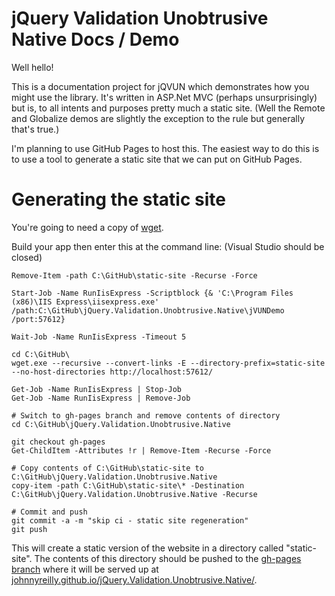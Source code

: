 jQuery Validation Unobtrusive Native Docs / Demo
================================================

Well hello!

This is a documentation project for jQVUN which demonstrates how you might use the library.  It's written in ASP.Net MVC (perhaps unsurprisingly) but is, to all intents and purposes pretty much a static site. (Well the Remote and Globalize demos are slightly the exception to the rule but generally that's true.)

I'm planning to use GitHub Pages to host this.  The easiest way to do this is to use a tool to generate a static site that we can put on GitHub Pages.

# Generating the static site

You're going to need a copy of [wget](http://users.ugent.be/~bpuype/wget/).

Build your app then enter this at the command line: (Visual Studio should be closed)

```
Remove-Item -path C:\GitHub\static-site -Recurse -Force

Start-Job -Name RunIisExpress -Scriptblock {& 'C:\Program Files (x86)\IIS Express\iisexpress.exe' /path:C:\GitHub\jQuery.Validation.Unobtrusive.Native\jVUNDemo /port:57612}

Wait-Job -Name RunIisExpress -Timeout 5

cd C:\GitHub\
wget.exe --recursive --convert-links -E --directory-prefix=static-site --no-host-directories http://localhost:57612/

Get-Job -Name RunIisExpress | Stop-Job
Get-Job -Name RunIisExpress | Remove-Job

# Switch to gh-pages branch and remove contents of directory
cd C:\GitHub\jQuery.Validation.Unobtrusive.Native 

git checkout gh-pages
Get-ChildItem -Attributes !r | Remove-Item -Recurse -Force

# Copy contents of C:\GitHub\static-site to C:\GitHub\jQuery.Validation.Unobtrusive.Native
copy-item -path C:\GitHub\static-site\* -Destination C:\GitHub\jQuery.Validation.Unobtrusive.Native -Recurse

# Commit and push
git commit -a -m "skip ci - static site regeneration"
git push
```

This will create a static version of the website in a directory called "static-site". The contents of this directory should be pushed to the [gh-pages branch](https://github.com/johnnyreilly/jQuery.Validation.Unobtrusive.Native/tree/gh-pages) where it will be served up at [johnnyreilly.github.io/jQuery.Validation.Unobtrusive.Native/](http://johnnyreilly.github.io/jQuery.Validation.Unobtrusive.Native/).